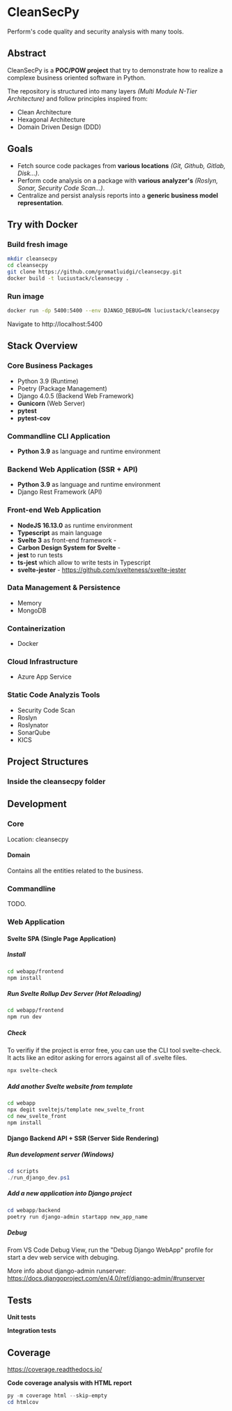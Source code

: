 # CleanSecPy

Perform's code quality and security analysis with many tools.

## Abstract

CleanSecPy is a **POC/POW project** that try to demonstrate how to realize a complexe business oriented software in Python.

The repository is structured into many layers *(Multi Module N-Tier Architecture)* and follow principles inspired from:
- Clean Architecture
- Hexagonal Architecture
- Domain Driven Design (DDD)

## Goals

- Fetch source code packages from **various locations** *(Git, Github, Gitlab, Disk...)*.
- Perform code analysis on a package with **various analyzer's** *(Roslyn, Sonar, Security Code Scan...)*.
- Centralize and persist analysis reports into a **generic business model representation**.

## Try with Docker

### Build fresh image

```bash
mkdir cleansecpy
cd cleansecpy
git clone https://github.com/gromatluidgi/cleansecpy.git
docker build -t luciustack/cleansecpy .
```

### Run image

```bash
docker run -dp 5400:5400 --env DJANGO_DEBUG=ON luciustack/cleansecpy
```

Navigate to http://localhost:5400

## Stack Overview

### Core Business Packages

- Python 3.9 (Runtime)
- Poetry (Package Management)
- Django 4.0.5 (Backend Web Framework)
- **Gunicorn** (Web Server)
- **pytest**
- **pytest-cov**

### Commandline CLI Application

- **Python 3.9** as language and runtime environment

### Backend Web Application (SSR + API)

- **Python 3.9** as language and runtime environment
- Django Rest Framework (API)

### Front-end Web Application

- **NodeJS 16.13.0** as runtime environment
- **Typescript** as main language
- **Svelte 3** as front-end framework -
- **Carbon Design System for Svelte** - 
- **jest** to run tests
- **ts-jest** which allow to write tests in Typescript
- **svelte-jester** - https://github.com/svelteness/svelte-jester

### Data Management & Persistence

- Memory
- MongoDB

### Containerization

- Docker

### Cloud Infrastructure

- Azure App Service

### Static Code Analyzis Tools

- Security Code Scan
- Roslyn
- Roslynator
- SonarQube
- KICS

## Project Structures

### Inside the cleansecpy folder

## Development

### Core

Location: cleansecpy

#### Domain

Contains all the entities related to the business.

### Commandline

TODO.

### Web Application

#### **Svelte SPA (Single Page Application)**

##### Install

```bash
cd webapp/frontend
npm install
```

##### Run Svelte Rollup Dev Server (Hot Reloading)

```bash
cd webapp/frontend
npm run dev
```

##### Check

To verifiy if the project is error free, you can use the CLI tool svelte-check. It acts like an editor asking for errors against all of .svelte files.

```bash
npx svelte-check
```

##### Add another Svelte website from template
```bash
cd webapp
npx degit sveltejs/template new_svelte_front
cd new_svelte_front
npm install
```

#### **Django Backend API + SSR (Server Side Rendering)**

##### Run development server (Windows)

```powershell
cd scripts
./run_django_dev.ps1
```

##### Add a new application into Django project

```powershell
cd webapp/backend
poetry run django-admin startapp new_app_name
```

##### Debug

From VS Code Debug View, run the "Debug Django WebApp" profile for start a dev web service with debuging.

More info about django-admin runserver: https://docs.djangoproject.com/en/4.0/ref/django-admin/#runserver

## Tests

**Unit tests**

**Integration tests**

## Coverage
https://coverage.readthedocs.io/

**Code coverage analysis with HTML report**

```powershell
py -m coverage html --skip-empty
cd htmlcov
```
